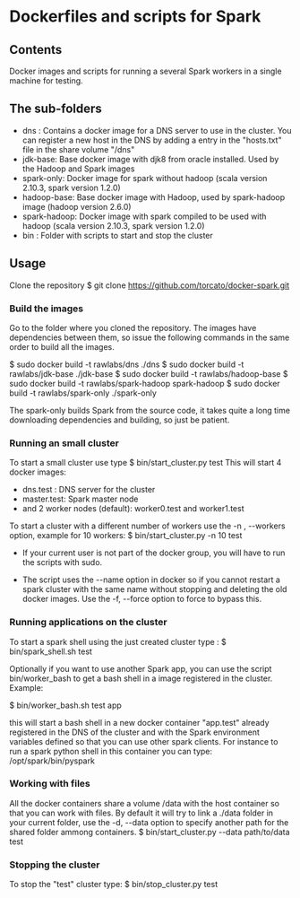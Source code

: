 # Dockerfiles and scripts for Spark

## Contents

Docker images and scripts for running a several Spark workers in a single machine for testing.

## The sub-folders
   * dns : Contains a docker image for a DNS server to use in the cluster. You can register a new host in the DNS by adding a entry in the "hosts.txt"  file in the share volume "/dns"
   * jdk-base: Base docker image with djk8 from oracle installed. Used by the Hadoop and Spark images
   * spark-only: Docker image for spark without hadoop (scala version 2.10.3, spark version 1.2.0)
   * hadoop-base: Base docker image with Hadoop, used by spark-hadoop image (hadoop version 2.6.0)
   * spark-hadoop: Docker image with spark compiled to be used with hadoop (scala version 2.10.3, spark version 1.2.0)
   * bin : Folder with scripts to start and stop the cluster
## Usage

Clone the repository 
  $ git clone https://github.com/torcato/docker-spark.git
  
### Build the images

Go to the folder where you cloned the repository.
The images have dependencies between them, so issue the following commands in the same order to build all the images.

  $ sudo docker build -t rawlabs/dns ./dns
  $ sudo docker build -t rawlabs/jdk-base ./jdk-base
  $ sudo docker build -t rawlabs/hadoop-base
  $ sudo docker build -t rawlabs/spark-hadoop spark-hadoop
  $ sudo docker build -t rawlabs/spark-only ./spark-only

The spark-only builds Spark from the source code, it takes quite a long time downloading dependencies and building, so just be patient.

### Running an small cluster

To start a small cluster use type 
  $ bin/start_cluster.py test
This will start 4 docker images:
   * dns.test : DNS server for the cluster
   * master.test: Spark master node
   * and 2 worker nodes (default): worker0.test and worker1.test

To start a cluster with a different number of workers use the -n , --workers option, example for 10 workers:
  $ bin/start_cluster.py -n 10 test

   * If your current user is not part of the docker group, you will have to run the scripts with sudo.

   * The script uses the --name option in docker so if you cannot restart a spark cluster with the same name without stopping and deleting the old docker images. Use the -f, --force option to force to bypass this.

### Running applications on the cluster

To start a spark shell using the just created cluster type :
  $ bin/spark_shell.sh test

Optionally if you want to use another Spark app, you can use the script bin/worker_bash to get a bash shell in a image registered in the cluster. Example:

$ bin/worker_bash.sh test app

this will start a bash shell in a new docker container "app.test" already registered in the DNS of the cluster and with the Spark environment variables defined so that you can use other spark clients.
For instance to run a spark python shell in this container you can type:
/opt/spark/bin/pyspark


### Working with files

All the docker containers share a volume /data with the host container so that you can work with files.
By default it will try to link a ./data folder in your current folder, use the -d, --data option to specify another path for the shared folder ammong containers.
$ bin/start_cluster.py --data path/to/data test

### Stopping the cluster 

To stop the "test" cluster type:
  $ bin/stop_cluster.py test
